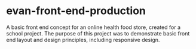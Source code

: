 # evan-front-end-production
A basic front end concept for an online health food store, created for a school project. The purpose of this project was to demonstrate basic front end layout and design principles, including responsive design.
